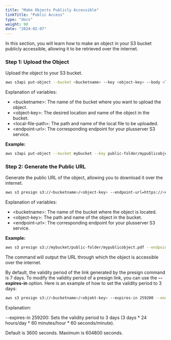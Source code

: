 ```yaml
---
title: "Make Objects Publicly Accessible"
linkTitle: "Public Access"
type: "docs"
weight: 90
date: "2024-02-07"
---
```


In this section, you will learn how to make an object in your S3 bucket publicly accessible, allowing it to be retrieved over the internet.

### Step 1: Upload the Object

Upload the object to your S3 bucket.

```bash
aws s3api put-object --bucket <bucketname> --key <object-key> --body <local-file-path> --endpoint-url=https://<endpoint-url>
```

Explanation of variables:

-   \<bucketname>: The name of the bucket where you want to upload the object.
-   \<object-key>: The desired location and name of the object in the bucket.
-   \<local-file-path>: The path and name of the local file to be uploaded.
-   \<endpoint-url>: The corresponding endpoint for your plusserver S3 service.

**Example:**

```bash
aws s3api put-object --bucket mybucket --key public-folder/mypublicobject.pdf --body /path/to/mypublicobject.pdf --endpoint-url=https://s3.de-west-1.psmanaged.com
```

### Step 2: Generate the Public URL

Generate the public URL of the object, allowing you to download it over the internet.

```bash
aws s3 presign s3://<bucketname>/<object-key> --endpoint-url=https://<endpoint-url>
```

Explanation of variables:

-   \<bucketname>: The name of the bucket where the object is located.
-   \<object-key>: The path and name of the object in the bucket.
-   \<endpoint-url>: The corresponding endpoint for your plusserver S3 service.

**Example:**

```bash
aws s3 presign s3://mybucket/public-folder/mypublicobject.pdf --endpoint-url=https://s3.de-west-1.psmanaged.com
```

The command will output the URL through which the object is accessible over the internet.

By default, the validity period of the link generated by the presign command is 7 days.
To modify the validity period of a presign link, you can use the **\--expires-in** option. Here is an example of how to set the validity period to 3 days:

```bash
aws s3 presign s3://<bucketname>/<objekt-key> --expires-in 259200 --endpoint-url=https://<endpoint-url>
```

Explanation:

--expires-in 259200: Sets the validity period to 3 days (3 days \* 24 hours/day \* 60 minutes/hour \* 60 seconds/minute).

Default is 3600 seconds. Maximum is 604800 seconds.
